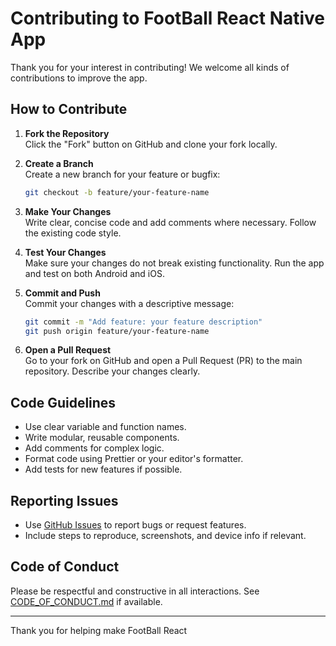 # Contributing to FootBall React Native App

Thank you for your interest in contributing! We welcome all kinds of contributions to improve the app.

## How to Contribute

1. **Fork the Repository**  
   Click the "Fork" button on GitHub and clone your fork locally.

2. **Create a Branch**  
   Create a new branch for your feature or bugfix:
   ```bash
   git checkout -b feature/your-feature-name
   ```

3. **Make Your Changes**  
   Write clear, concise code and add comments where necessary. Follow the existing code style.

4. **Test Your Changes**  
   Make sure your changes do not break existing functionality. Run the app and test on both Android and iOS.

5. **Commit and Push**  
   Commit your changes with a descriptive message:
   ```bash
   git commit -m "Add feature: your feature description"
   git push origin feature/your-feature-name
   ```

6. **Open a Pull Request**  
   Go to your fork on GitHub and open a Pull Request (PR) to the main repository. Describe your changes clearly.

## Code Guidelines

- Use clear variable and function names.
- Write modular, reusable components.
- Add comments for complex logic.
- Format code using Prettier or your editor's formatter.
- Add tests for new features if possible.

## Reporting Issues

- Use [GitHub Issues](https://github.com/yourusername/FootBall-ReactNative/issues) to report bugs or request features.
- Include steps to reproduce, screenshots, and device info if relevant.

## Code of Conduct

Please be respectful and constructive in all interactions. See [CODE_OF_CONDUCT.md](CODE_OF_CONDUCT.md) if available.

---

Thank you for helping make FootBall React